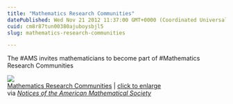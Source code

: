 ```yaml
---
title: "Mathematics Research Communities"
datePublished: Wed Nov 21 2012 11:37:00 GMT+0000 (Coordinated Universal Time)
cuid: cm8r87tun00380ajuboysbjl5
slug: mathematics-research-communities

---
```



The #AMS invites mathematicians to become part of #Mathematics Research Communities

![](https://cdn.hashnode.com/res/hashnode/image/upload/v1743072256214/66628518-e16b-40f7-aa63-bfad35e5dbba.jpeg)  
[Mathematics Research Communities](http://www.ams.org/programs/research-communities/mrc) | [click to enlarge](https://blogger.googleusercontent.com/img/b/R29vZ2xl/AVvXsEhoh8w8PuKNBy_6DfaO5JUo_itbHXn4zNGfuDSZ_OwNwOiiBXNj1S-w64GNPfJf6iRccsShqyZYH57-byF7wxWFZ3-wC3T9u2LO_CW41wQ4Vgpb43reGKRhOxNbVqEbqgtT5jC0gRNsQzs/s1100/20121121-mathematics_research_communities.jpg)  
via [_Notices of the American Mathematical Society_](http://www.ams.org/notices/201211/)